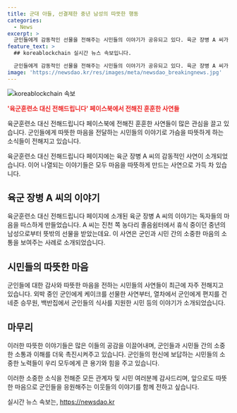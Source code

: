 ```yaml
---
title: 군대 아들, 선결제한 중년 남성의 따뜻한 행동
categories:
  - News
excerpt: >
  군인들에게 감동적인 선물을 전해주는 시민들의 이야기가 공유되고 있다. 육군 장병 A 씨가 진천 졸음쉼터에서 만난 중년 남성이 자신들에게 커피를 선물하고 자신의 아들이 군에 있는 마음을 전하며 따뜻한 마음을 전한 사연이 육군훈련소 대신 전해드립니다 페이스북 페이지에 게재되었다. 군인들과 시민들 간의 소중한 상호작용을 담은 사연으로 네티즌들의 큰 관심을 끌고 있다. 육군훈련소에서는 최근 이와 같은 사연이 빈번히 전해지며, 시민과 군인들 간의 소중한 교감이 이어지고 있다.
feature_text: >
  ## koreablockchain 실시간 뉴스 속보입니다.

  군인들에게 감동적인 선물을 전해주는 시민들의 이야기가 공유되고 있다. 육군 장병 A 씨가 진천 졸음쉼터에서 만난 중년 남성이 자신들에게 커피를 선물하고 자신의 아들이 군에 있는 마음을 전하며 따뜻한 마음을 전한 사연이 육군훈련소 대신 전해드립니다 페이스북 페이지에 게재되었다. 군인들과 시민들 간의 소중한 상호작용을 담은 사연으로 네티즌들의 큰 관심을 끌고 있다. 육군훈련소에서는 최근 이와 같은 사연이 빈번히 전해지며, 시민과 군인들 간의 소중한 교감이 이어지고 있다.
image: 'https://newsdao.kr/res/images/meta/newsdao_breakingnews.jpg'
---
```


<p><img src="https://newsdao.kr/res/images/meta/newsdao_breakingnews.jpg" alt="koreablockchain 속보" /></p>

<p><b><span style="color: #ee2323;">'육군훈련소 대신 전해드립니다' 페이스북에서 전해진 훈훈한 사연들</span></b></p>

<p>육군훈련소 대신 전해드립니다 페이스북에 전해진 훈훈한 사연들이 많은 관심을 끌고 있습니다. 군인들에게 따뜻한 마음을 전달하는 시민들의 이야기로 가슴을 따뜻하게 하는 소식들이 전해지고 있습니다. </p>

<p data-ke-size="size16">육군훈련소 대신 전해드립니다 페이지에는 육군 장병 A 씨의 감동적인 사연이 소개되었습니다. 이어 나열되는 이야기들은 모두 마음을 따뜻하게 만드는 사연으로 가득 차 있습니다.</p>

<h2 data-ke-size="size26">육군 장병 A 씨의 이야기</h2>

<p>육군훈련소 대신 전해드립니다 페이지에 소개된 육군 장병 A 씨의 이야기는 독자들의 마음을 따스하게 만들었습니다. A 씨는 진천 쪽 농다리 졸음쉼터에서 휴식 중이던 중년의 남성으로부터 뜻밖의 선물을 받았는데요. 이 사연은 군인과 시민 간의 소중한 마음의 소통을 보여주는 사례로 소개되었습니다.</p>

<h2 data-ke-size="size26">시민들의 따뜻한 마음</h2>

<p>군인들에 대한 감사와 따뜻한 마음을 전하는 시민들의 사연들이 최근에 자주 전해지고 있습니다. 외박 중인 군인에게 케이크를 선물한 사연부터, 열차에서 군인에게 편지를 건네준 승무원, 백반집에서 군인들의 식사를 지원한 시민 등의 이야기가 소개되었습니다.</p>

<h2 data-ke-size="size26">마무리</h2>

<p>이러한 따뜻한 이야기들은 많은 이들의 공감을 이끌어내며, 군인들과 시민들 간의 소중한 소통과 이해를 더욱 촉진시켜주고 있습니다. 군인들의 헌신에 보답하는 시민들의 소중한 노력들이 우리 모두에게 큰 용기와 힘을 주고 있습니다. </p>

<p>이러한 소중한 소식을 전해준 모든 관계자 및 시민 여러분께 감사드리며, 앞으로도 따뜻한 마음으로 군인들을 응원해주는 이웃들의 이야기를 함께 전하고 싶습니다.</p>
실시간 뉴스 속보는, <a href="https://newsdao.kr" rel="dofollow">https://newsdao.kr</a>


